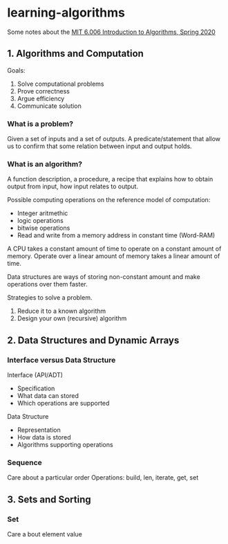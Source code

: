 # learning-algorithms

Some notes about the [MIT 6.006 Introduction to Algorithms, Spring 2020](https://www.youtube.com/playlist?list=PLUl4u3cNGP63EdVPNLG3ToM6LaEUuStEY)


## 1. Algorithms and Computation

Goals:
1. Solve computational problems
2. Prove correctness
3. Argue efficiency
4. Communicate solution

### What is a problem?

Given a set of inputs and a set of outputs. A predicate/statement that allow us to confirm that some relation between input and output holds.

### What is an algorithm?

A function description, a procedure, a recipe that explains how to obtain output from input, how input relates to output.

Possible computing operations on the reference model of computation:

* Integer aritmethic
* logic operations
* bitwise operations
* Read and write from a memory address in constant time (Word-RAM)

A CPU takes a constant amount of time to operate on a constant amount of memory. Operate over a linear amount of memory takes a linear amount of time.

Data structures are ways of storing non-constant amount and make operations over them faster.

Strategies to solve a problem.

1. Reduce it to a known algorithm
2. Design your own (recursive) algorithm

## 2. Data Structures and Dynamic Arrays

### Interface versus  Data Structure


Interface (API/ADT)
* Specification
* What data can stored
* Which operations are supported

Data Structure
* Representation
* How data is stored
* Algorithms supporting operations


### Sequence
Care about a particular order
Operations: build, len, iterate, get, set

## 3. Sets and Sorting

### Set
Care a bout element value
